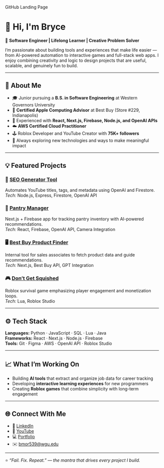 GitHub Landing Page

# 👋 Hi, I'm Bryce 

🚀 **Software Engineer | Lifelong Learner | Creative Problem Solver**

I’m passionate about building tools and experiences that make life easier — from AI-powered automation to interactive games and full-stack web apps. I enjoy combining creativity and logic to design projects that are useful, scalable, and genuinely fun to build.

---

## 🧠 About Me
- 🎓 Junior pursuing a **B.S. in Software Engineering** at Western Governors University  
- 💼 **Certified Apple Computing Advisor** at Best Buy (Store #229, Indianapolis)  
- 🧩 Experienced with **React, Next.js, Firebase, Node.js, and OpenAI APIs**  
- ☁️ **AWS Certified Cloud Practitioner**  
- 🕹️ Roblox Developer and YouTube Creator with **75K+ followers**  
- 🧭 Always exploring new technologies and ways to make meaningful impact  

---

## 💡 Featured Projects
### 🧾 [SEO Generator Tool](#)
Automates YouTube titles, tags, and metadata using OpenAI and Firestore.  
*Tech:* Node.js, Express, Firestore, OpenAI API

### 🏬 [Pantry Manager](#)
Next.js + Firebase app for tracking pantry inventory with AI-powered recommendations.  
*Tech:* React, Firebase, OpenAI API, Camera Integration

### 🖥️ [Best Buy Product Finder](#)
Internal tool for sales associates to fetch product data and guide recommendations.  
*Tech:* Next.js, Best Buy API, GPT Integration

### 🎮 [Don’t Get Squished](#)
Roblox survival game emphasizing player engagement and monetization loops.  
*Tech:* Lua, Roblox Studio

---

## ⚙️ Tech Stack
**Languages:** Python · JavaScript · SQL · Lua · Java  
**Frameworks:** React · Next.js · Node.js · Firebase  
**Tools:** Git · Figma · AWS · OpenAI API · Roblox Studio  

---

## 📈 What I’m Working On
- Building **AI tools** that extract and organize job data for career tracking  
- Developing **interactive learning experiences** for new programmers  
- Creating **Roblox games** that combine simplicity with long-term engagement  

---

## 🌐 Connect With Me
- 💼 [LinkedIn](#)
- 🎥 [YouTube](#)
- 💻 [Portfolio](#)
- ✉️ bmor539@wgu.edu

---

⭐ *“Fail. Fix. Repeat.” — the mantra that drives every project I build.*
